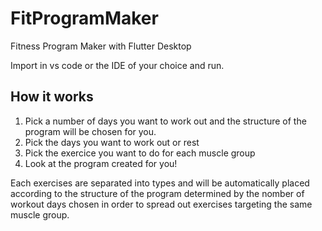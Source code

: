 # FitProgramMaker
Fitness Program Maker with Flutter Desktop

Import in vs code or the IDE of your choice and run.

## How it works

1. Pick a number of days you want to work out and the structure of the program will be chosen for you.
2. Pick the days you want to work out or rest
3. Pick the exercice you want to do for each muscle group
4. Look at the program created for you!

Each exercises are separated into types and will be automatically placed according to the structure of the program determined by the nomber of workout days chosen in order to spread out exercises targeting the same muscle group.


